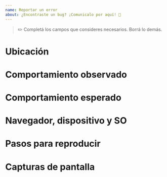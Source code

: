 ```yaml
---
name: Reportar un error
about: ¿Encontraste un bug? ¡Comunicalo por aquí! 🐛
---
```


> ✏️ Completá los campos que consideres necesarios. Borrá lo demás.

# Ubicación

# Comportamiento observado

# Comportamiento esperado

# Navegador, dispositivo y SO

# Pasos para reproducir

# Capturas de pantalla
